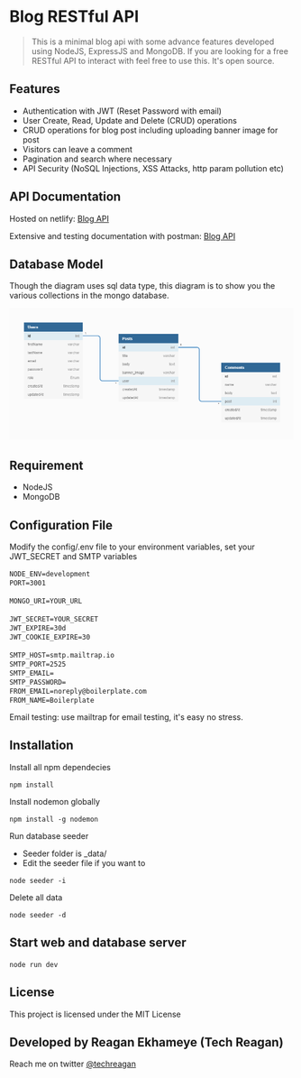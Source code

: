# Blog RESTful API

> This is a minimal blog api with some advance features developed using NodeJS, ExpressJS and MongoDB. If you are looking for a free RESTful API to interact with feel free to use this. It's open source.

## Features

- Authentication with JWT (Reset Password with email)
- User Create, Read, Update and Delete (CRUD) operations
- CRUD operations for blog post including uploading banner image for post
- Visitors can leave a comment
- Pagination and search where necessary
- API Security (NoSQL Injections, XSS Attacks, http param pollution etc)

## API Documentation

Hosted on netlify: [Blog API](https://blog-api-docs-77ae6a.netlify.com/)

Extensive and testing documentation with postman: [Blog API](https://documenter.getpostman.com/view/9407876/SWLmX4jq?version=latest)

## Database Model

Though the diagram uses sql data type, this diagram is to show you the various collections in the mongo database.

![Screenshot](public/Blog-API-DB-Models.png)

## Requirement

- NodeJS
- MongoDB

## Configuration File

Modify the config/.env file to your environment variables, set your JWT_SECRET and SMTP variables

```ENV
NODE_ENV=development
PORT=3001

MONGO_URI=YOUR_URL

JWT_SECRET=YOUR_SECRET
JWT_EXPIRE=30d
JWT_COOKIE_EXPIRE=30

SMTP_HOST=smtp.mailtrap.io
SMTP_PORT=2525
SMTP_EMAIL=
SMTP_PASSWORD=
FROM_EMAIL=noreply@boilerplate.com
FROM_NAME=Boilerplate
```

Email testing: use mailtrap for email testing, it's easy no stress.

## Installation

Install all npm dependecies

```console
npm install
```

Install nodemon globally

```console
npm install -g nodemon
```

Run database seeder

- Seeder folder is \_data/
- Edit the seeder file if you want to

```console
node seeder -i
```

Delete all data

```console
node seeder -d
```

## Start web and database server

```console
node run dev
```

## License

This project is licensed under the MIT License

## Developed by Reagan Ekhameye (Tech Reagan)

Reach me on twitter [@techreagan](https://www.twitter.com/techreagan)
